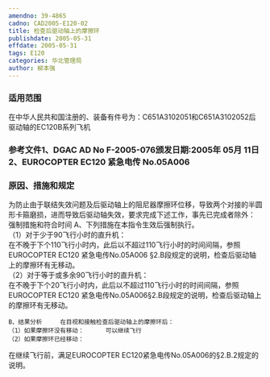 ```yaml
---
amendno: 39-4865  
cadno: CAD2005-E120-02  
title: 检查后驱动轴上的摩擦环  
publishdate: 2005-05-31  
effdate: 2005-05-31  
tags: E120  
categories: 华北管理局  
author: 柳本强  
---
```

  
### 适用范围  
在中华人民共和国注册的、装备有件号为：C651A3102051和C651A3102052后驱动轴的EC120B系列飞机  
  
<!--more-->  
### 参考文件1、DGAC AD No F-2005-076颁发日期:2005年 05月 11日 2、EUROCOPTER  EC120 紧急电传 No.05A006  
  
### 原因、措施和规定  
为防止由于联结失效问题及后驱动轴上的阻尼器摩擦环位移，导致两个对接的半圆形卡箍磨损，进而导致后驱动轴失效，要求完成下述工作，事先已完成者除外：  
    强制措施和符合时间     A、下列措施在本指令生效后强制执行。  
    （1）对于少于90飞行小时的直升机：  
在不晚于下个110飞行小时内，此后以不超过110飞行小时的时间间隔，参照EUROCOPTER  EC120 紧急电传No.05A006 §2.B段规定的说明，检查后驱动轴上的摩擦环有无移动。  
    （2）对于等于或多余90飞行小时的直升机：  
    在不晚于下个20飞行小时内，此后以不超过110飞行小时的时间间隔，参照EUROCOPTER  EC120 紧急电传No.05A006§2.B段规定的说明，检查后驱动轴上的摩擦环有无移动。  
  
    B、结果分析     在目视和接触检查后驱动轴上的摩擦环后：  
    （1）如果摩擦环没有移动：      可以继续飞行  
    （2）如果摩擦环已经移动：  
  
在继续飞行前，满足EUROCOPTER  EC120紧急电传No.05A006的§2.B.2规定的说明。  
